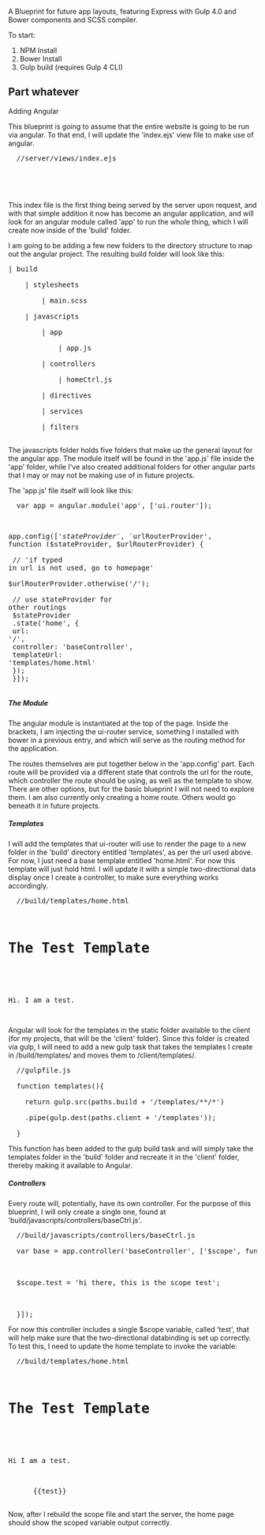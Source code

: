 A Blueprint for future app layouts, featuring Express with Gulp 4.0 and Bower components and SCSS compiler. 

To start:
  1. NPM Install
  2. Bower Install
  3. Gulp build (requires Gulp 4 CLI)



<h2>Part whatever</h2>
Adding Angular 

<p>This blueprint is going to assume that the entire website is going to be run via angular. To that end, I will update the 'index.ejs' view file to make use of angular.</p>
<pre>
  //server/views/index.ejs<br/>
  <!DOCTYPE html><br/>
  <html ng-app='app'>
</pre>
<p>This index file is the first thing being served by the server upon request, and with that simple addition it now has become an angular application, and will look for an angular module called 'app' to run the whole thing, which I will create now inside of the 'build' folder.</p>
<p>I am going to be adding a few new folders to the directory structure to map out the angular project. The resulting build folder will look like this:</p>
<pre>
| build <br/>
    | stylesheets <br/>
        | main.scss <br/>
    | javascripts <br/>
        | app <br/>
            | app.js <br/>
        | controllers <br/>
            | homeCtrl.js <br/>
        | directives <br/>
        | services <br/>
        | filters <br/>
</pre>
<p>The javascripts folder holds five folders that make up the general layout for the angular app. The module itself will be found in the 'app.js' file inside the 'app' folder, while I've also created additional folders for other angular parts that I may or may not be making use of in future projects.</p>
<p>The 'app.js' file itself will look like this:</p>
<pre>
  var app = angular.module('app', ['ui.router']); <br/>

  app.config(['$stateProvider', '$urlRouterProvider', function ($stateProvider,   $urlRouterProvider) { <br/>
  <br/>
    // 'if typed in url is not used, go to homepage'<br/>
    $urlRouterProvider.otherwise('/');<br/>
  <br/>
    // use stateProvider for other routings<br/>
    $stateProvider<br/>
      .state('home', {<br/>
        url: '/',<br/>
        controller: 'baseController',<br/>
        templateUrl: 'templates/home.html'<br/>
      });<br/>
  }]);
</pre>
<h5>The Module</h5>
<p>The angular module is instantiated at the top of the page. Inside the brackets, I am injecting the ui-router service, something I installed with bower in a previous entry, and which will serve as the routing method for the application.</p>
<p>The routes themselves are put together below in the 'app.config' part. Each route will be provided via a different state that controls the url for the route, which controller the route should be using, as well as the template to show. There are other options, but for the basic blueprint I will not need to explore them. I am also currently only creating a home route. Others would go beneath it in future projects.</p>
<h5>Templates</h5>
<p>I will add the templates that ui-router will use to render the page to a new folder in the 'build' directory entitled 'templates', as per the url used above. For now, I just need a base template entitled 'home.html'. For now this template will just hold html. I will update it with a simple two-directional data display once I create a controller, to make sure everything works accordingly.</p>
<pre>
  //build/templates/home.html<br/>
  <h1>The Test Template</h1><br/>
  <p>Hi. I am a test.</p>
</pre>
<p>Angular will look for the templates in the static folder available to the client (for my projects, that will be the 'client' folder). Since this folder is created via gulp, I will need to add a new gulp task that takes the templates I create in /build/templates/ and moves them to /client/templates/.</p>
<pre>
  //gulpfile.js<br/>
  function templates(){<br/>
    return gulp.src(paths.build + '/templates/**/*')<br/>
    .pipe(gulp.dest(paths.client + '/templates'));<br/>
  }
</pre>
<p>This function has been added to the gulp build task and will simply take the templates folder in the 'build' folder and recreate it in the 'client' folder, thereby making it available to Angular.</p>
<h5>Controllers</h5>
<p>Every route will, potentially, have its own controller. For the purpose of this blueprint, I will only create a single one, found at 'build/javascripts/controllers/baseCtrl.js'.</p>
<pre>
  //build/javascripts/controllers/baseCtrl.js <br/>
  var base = app.controller('baseController', ['$scope', function($scope) {<br/>
  <br/>
  $scope.test = 'hi there, this is the scope test';<br/>
  <br/>
  }]);
</pre>
<p>For now this controller includes a single $scope variable, called 'test', that will help make sure that the two-directional databinding is set up correctly. To test this, I need to update the home template to invoke the variable:</p>
<pre>
  //build/templates/home.html<br/>
  <h1>The Test Template</h1><br/>
      <p>Hi I am a test.</p><br/>
      {{test}}<br/>
</pre>
<p>Now, after I rebuild the scope file and start the server, the home page should show the scoped variable output correctly.</p>
